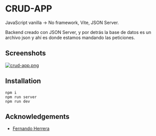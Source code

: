 
# CRUD-APP
JavaScript vanilla -> No framework, Vite, JSON Server.

Backend creado con JSON Server, y por detrás la base de datos es un archivo json y ahí es donde estamos mandando las peticiones.
## Screenshots

[![crud-app.png](https://i.postimg.cc/NG6xzB9R/crud-app.png)](https://postimg.cc/PNqZLGMq)

## Installation

```
npm i
npm run server
npm run dev
```




    
## Acknowledgements

 - [Fernando Herrera](https://fernando-herrera.com/#/)

